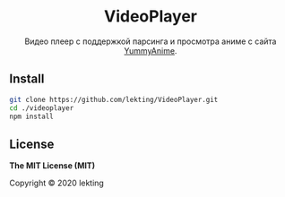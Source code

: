 <h1 align="center">VideoPlayer</h1>

<div align="center">

Видео плеер с поддержкой парсинга и просмотра аниме с сайта [YummyAnime](https://yummyanime.club/).

</div>

## Install

```sh
git clone https://github.com/lekting/VideoPlayer.git
cd ./videoplayer
npm install
```

## License

**The MIT License (MIT)**

Copyright © 2020 lekting
